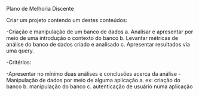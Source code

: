 Plano de Melhoria Discente

Criar um projeto contendo um destes conteúdos:

-Criação e manipulação de um banco de dados
a. Analisar e apresentar por meio de uma introdução o contexto do banco
b. Levantar métricas de análise do banco de dados criado e analisado
c. Apresentar resultados via uma query.

-Critérios:

-Apresentar no mínimo duas análises e conclusões acerca da análise
-Manipulação de dados por meio de alguma aplicação
a. ex: criação do banco
b. manipulação do banco
c. autenticação de usuário numa aplicação

